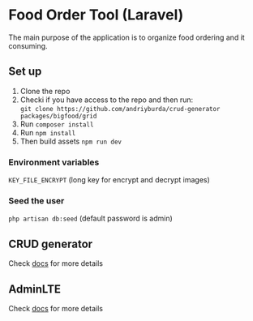 # Food Order Tool (Laravel)
The main purpose of the application is to organize food ordering and it consuming. 

## Set up
1) Clone the repo
2) Checki if you have access to the repo and then run:    
 `git clone https://github.com/andriyburda/crud-generator packages/bigfood/grid`   
3) Run `composer install`
4) Run `npm install`
5) Then build assets `npm run dev`

### Environment variables
`KEY_FILE_ENCRYPT` (long key for encrypt and decrypt images)

### Seed the user
`php artisan db:seed` (default password is admin)

## CRUD generator 
Check [docs](https://github.com/andriyburda/crud-generator/blob/master/readme.md#usage) for more details

## AdminLTE
Check [docs](https://github.com/jeroennoten/Laravel-AdminLTE/blob/master/README.md) for more details
